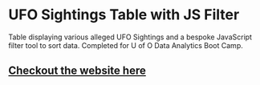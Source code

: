 # UFO Sightings Table with JS Filter
Table displaying various alleged UFO Sightings and a bespoke JavaScript filter tool to sort data. Completed for U of O Data Analytics Boot Camp.

<a href="https://MrATX.github.io/Javascript_Challenge"><h2>Checkout the website here</h2></a>

